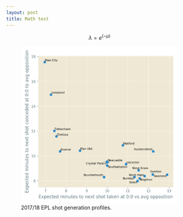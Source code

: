 ```yaml
---
layout: post
title: Math test
---
```


$$
\lambda = e^{(-\mu)}
$$

<figure>
  <img style="float: center" src="assets/figures/shotgen_scatter.png" />
  <figcaption>2017/18 EPL shot generation profiles.</figcaption>
</figure>

